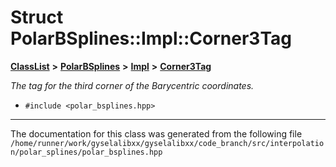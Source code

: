 

# Struct PolarBSplines::Impl::Corner3Tag



[**ClassList**](annotated.md) **>** [**PolarBSplines**](classPolarBSplines.md) **>** [**Impl**](classPolarBSplines_1_1Impl.md) **>** [**Corner3Tag**](structPolarBSplines_1_1Impl_1_1Corner3Tag.md)



_The tag for the third corner of the Barycentric coordinates._ 

* `#include <polar_bsplines.hpp>`


































































------------------------------
The documentation for this class was generated from the following file `/home/runner/work/gyselalibxx/gyselalibxx/code_branch/src/interpolation/polar_splines/polar_bsplines.hpp`

